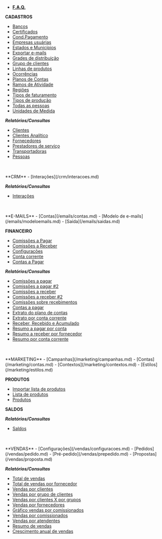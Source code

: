 - [**F.A.Q.**](/faq/faq.md)

**CADASTROS**
- [Bancos](/cadastros/banco.md)
- [Certificados](/cadastros/certificado.md)
- [Cond.Pagamento](/cadastros/condicaopagamento.md)
- [Empresas usuárias](/cadastros/empresa.md)
- [Estados e Municípios](/cadastros/estadomunicipio.md)
- [Exportar e-mails](/cadastros/exportaremail.md)
- [Grades de distribuição](/cadastros/gradedistribuicao.md)
- [Grupo de clientes](/cadastros/clientegrupo.md)
- [Linhas de produtos](/cadastros/linhaproduto.md)
- [Ocorrências](/cadastros/ocorrencia.md)
- [Planos de Contas](/cadastros/planoconta.md)
- [Ramos de Atividade](/cadastros/ramoatividade.md)
- [Regiões](/cadastros/regiao.md)
- [Tipos de faturamento](/cadastros/tipofaturamento.md)
- [Tipos de produção](/cadastros/tipoproducao.md)
- [Todas as pessoas](/cadastros/pessoa.md)
- [Unidades de Medida](/cadastros/unidademedida.md)

***Relatórios/Consultas***
- [Clientes](/cadastros/relatorios/clientes.md)
- [Clientes Analítico](/cadastros/relatorios/clientesanalitico.md)
- [Fornecedores](/cadastros/relatorios/fornecedores.md)
- [Prestadores de serviço](/cadastros/relatorios/prestadoresservico.md)
- [Transportadoras](/cadastros/relatorios/transportadoras.md)
- [Pessoas](/cadastros/relatorios/pessoas.md)
<br>
<br>
**CRM**
- [Interações](/crm/interacoes.md)

***Relatórios/Consultas***
- [Interações](/crm/relatorios/interacoes.md)
<br>
<br>
**E-MAILS**
- [Contas](/emails/contas.md)
- [Modelo de e-mails](/emails/modeloemails.md)
- [Saída](/emails/saidas.md)

**FINANCEIRO**
- [Comissões a Pagar](/financeiro/comissoespagar.md)
- [Comissões a Receber](/financeiro/comissoesreceber.md)
- [Configurações](/financeiro/configuracoes.md)
- [Conta corrente](/financeiro/contacorrente.md)
- [Contas a Pagar](/financeiro/contaspagar.md)

***Relatórios/Consultas***
- [Comissões a pagar](/financeiro/relatorios/comissoespagar.md)
- [Comissões a pagar #2](/financeiro/relatorios/comissoespgar2.md)
- [Comissões a receber](/financeiro/relatorios/comissoesreceber.md)
- [Comissões a receber #2](/financeiro/relatorios/comissoesreceber2.md)
- [Comissões sobre recebimentos](/financeiro/relatorios/comissoessobrerecebimentos.md)
- [Contas a pagar](/financeiro/relatorios/contaspagar.md)
- [Extrato do plano de contas](/financeiro/relatorios/extratoplanocontas.md)
- [Extrato por conta corrente](/financeiro/relatorios/extratocontacorrente.md)
- [Receber, Recebido e Acumulado](/financeiro/relatorios/receberrecebidoacumulado.md)
- [Resumo a pagar por conta](/financeiro/relatorios/resumopagarconta.md)
- [Resumo a receber por fornecedor](/financeiro/relatorios/resumoreceberfornecedor.md)
- [Resumo por conta corrente](/financeiro/relatorios/resumocontacorrente.md)
<br>
<br>
**MARKETING**
- [Campanhas](/marketing/campanhas.md)
- [Contas](/marketing/contas.md)
- [Contextos](/marketing/contextos.md)
- [Estilos](/marketing/estilos.md)

**PRODUTOS**
- [Importar lista de produtos](/produtos/importarlistaprodutos.md)
- [Lista de produtos](/produtos/listaprodutos.md)
- [Produtos](/produtos/produtos.md)

**SALDOS**

***Relatórios/Consultas***
- [Saldos](/saldos/saldos.md)
<br>
<br>
**VENDAS**
- [Configurações](/vendas/configuracoes.md)
- [Pedidos](/vendas/pedido.md)
- [Pré-pedido](/vendas/prepedido.md)
- [Propostas](/vendas/proposta.md)

***Relatórios/Consultas***
- [Total de vendas](/vendas/relatorios/totalvendas.md)
- [Total de vendas por fornecedor](/vendas/relatorios/totalvendasfornecedor.md)
- [Vendas por clientes](/vendas/relatorios/vendasclientes.md)
- [Vendas por grupo de clientes](/vendas/relatorios/vendasgrupoclientes.md)
- [Vendas por clientes X por grupos](/vendas/relatorios/vendasclientesxgrupos.md)
- [Vendas por fornecedores](/vendas/relatorios/vendasfornecedores.md)
- [Gráfico vendas por comissionados](/vendas/relatorios/graficovenfascomissionados.md)
- [Vendas por comissionados](/vendas/relatorios/vendascomissionados.md)
- [Vendas por atendentes](/vendas/relatorios/vendasatendentes.md)
- [Resumo de vendas](/vendas/relatorios/resumovendas.md)
- [Crescimento anual de vendas](/vendas/relatorios/crescimentoanualvendas.md)

